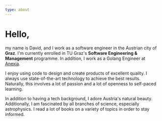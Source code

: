 ```yaml
---
type: about
---
```


# Hello,
my name is David, and I work as a software engineer in the Austrian city of **Graz**.
I'm currently enrolled in TU Graz's **Software Engineering & Management** programme.
In addition, I work as a Golang Engineer at [Anexia](https://anexia.com/).

I enjoy using code to design and create products of excellent quality.
I always use state-of-the-art technology to achieve the best results.
Naturally, this involves a lot of passion and a lot of openness to self-paced learning.

In addition to having a tech background, I adore Austria's natural beauty.
Additionally, I am fascinated by all branches of science, especially astrophysics.
I read a lot of books on a variety of topics in order to stay informed.
